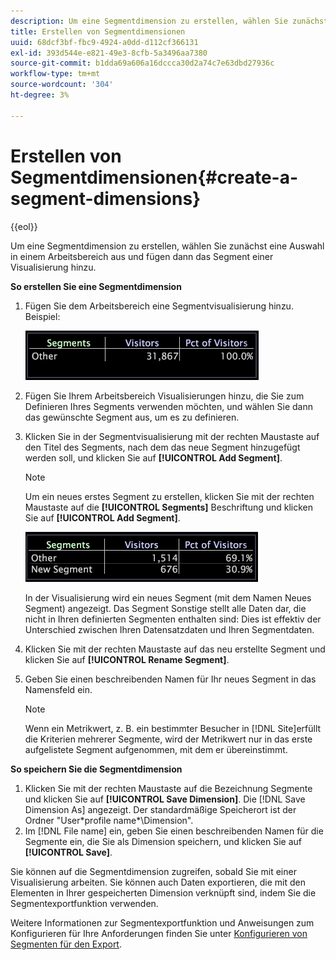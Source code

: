 ```yaml
---
description: Um eine Segmentdimension zu erstellen, wählen Sie zunächst eine Auswahl in einem Arbeitsbereich aus und fügen dann das Segment einer Visualisierung hinzu.
title: Erstellen von Segmentdimensionen
uuid: 68dcf3bf-fbc9-4924-a0dd-d112cf366131
exl-id: 393d544e-e821-49e3-8cfb-5a3496aa7380
source-git-commit: b1dda69a606a16dccca30d2a74c7e63dbd27936c
workflow-type: tm+mt
source-wordcount: '304'
ht-degree: 3%

---
```


# Erstellen von Segmentdimensionen{#create-a-segment-dimensions}

{{eol}}

Um eine Segmentdimension zu erstellen, wählen Sie zunächst eine Auswahl in einem Arbeitsbereich aus und fügen dann das Segment einer Visualisierung hinzu.

**So erstellen Sie eine Segmentdimension**

1. Fügen Sie dem Arbeitsbereich eine Segmentvisualisierung hinzu. Beispiel:

   ![](assets/vis_Segment.png)

1. Fügen Sie Ihrem Arbeitsbereich Visualisierungen hinzu, die Sie zum Definieren Ihres Segments verwenden möchten, und wählen Sie dann das gewünschte Segment aus, um es zu definieren.
1. Klicken Sie in der Segmentvisualisierung mit der rechten Maustaste auf den Titel des Segments, nach dem das neue Segment hinzugefügt werden soll, und klicken Sie auf **[!UICONTROL Add Segment]**.

   >[!NOTE]
   >
   >Um ein neues erstes Segment zu erstellen, klicken Sie mit der rechten Maustaste auf die **[!UICONTROL Segments]** Beschriftung und klicken Sie auf **[!UICONTROL Add Segment]**.

   ![](assets/vis_SegmentNew.png)

   In der Visualisierung wird ein neues Segment (mit dem Namen Neues Segment) angezeigt. Das Segment Sonstige stellt alle Daten dar, die nicht in Ihren definierten Segmenten enthalten sind: Dies ist effektiv der Unterschied zwischen Ihren Datensatzdaten und Ihren Segmentdaten.

1. Klicken Sie mit der rechten Maustaste auf das neu erstellte Segment und klicken Sie auf **[!UICONTROL Rename Segment]**.
1. Geben Sie einen beschreibenden Namen für Ihr neues Segment in das Namensfeld ein.

   >[!NOTE]
   >
   >Wenn ein Metrikwert, z. B. ein bestimmter Besucher in [!DNL Site]erfüllt die Kriterien mehrerer Segmente, wird der Metrikwert nur in das erste aufgelistete Segment aufgenommen, mit dem er übereinstimmt.

**So speichern Sie die Segmentdimension**

1. Klicken Sie mit der rechten Maustaste auf die Bezeichnung Segmente und klicken Sie auf **[!UICONTROL Save Dimension]**. Die [!DNL Save Dimension As] angezeigt. Der standardmäßige Speicherort ist der Ordner &quot;User\*profile name*\Dimension&quot;.
1. Im [!DNL File name] ein, geben Sie einen beschreibenden Namen für die Segmente ein, die Sie als Dimension speichern, und klicken Sie auf **[!UICONTROL Save]**.

Sie können auf die Segmentdimension zugreifen, sobald Sie mit einer Visualisierung arbeiten. Sie können auch Daten exportieren, die mit den Elementen in Ihrer gespeicherten Dimension verknüpft sind, indem Sie die Segmentexportfunktion verwenden.

Weitere Informationen zur Segmentexportfunktion und Anweisungen zum Konfigurieren für Ihre Anforderungen finden Sie unter [Konfigurieren von Segmenten für den Export](../../../../home/c-get-started/c-exp-data-seg-exp/t-config-sgts-expt.md#task-8857f221fa66463990ec9b60db6db372).
